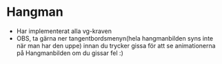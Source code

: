 # Hangman

- Har implementerat alla vg-kraven
- OBS, ta gärna ner tangentbordsmenyn(hela hangmanbilden syns inte när man har den uppe) innan du trycker gissa för att se animationerna på Hangmanbilden om du gissar fel :)
